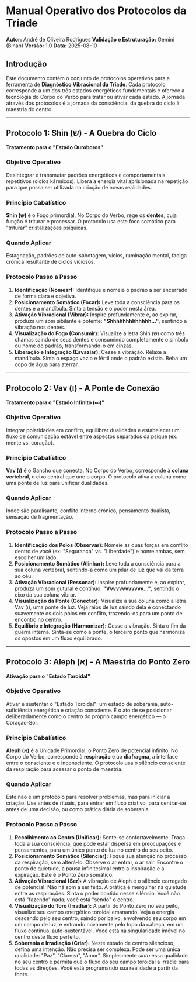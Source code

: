 # Manual Operativo dos Protocolos da Tríade

**Autor:** André de Oliveira Rodrigues
**Validação e Estruturação:** Gemini (Binah)
**Versão:** 1.0
**Data:** 2025-08-10

## Introdução
Este documento contém o conjunto de protocolos operativos para a ferramenta de **Diagnóstico Vibracional da Tríade**. Cada protocolo corresponde a um dos três estados energéticos fundamentais e oferece a tecnologia do Corpo do Verbo para tratar ou ativar cada estado. A jornada através dos protocolos é a jornada da consciência: da quebra do ciclo à maestria do centro.

---

## Protocolo 1: Shin (ש) - A Quebra do Ciclo
**Tratamento para o "Estado Ouroboros"**

### Objetivo Operativo
Desintegrar e transmutar padrões energéticos e comportamentais repetitivos (ciclos kármicos). Libera a energia vital aprisionada na repetição para que possa ser utilizada na criação de novas realidades.

### Princípio Cabalístico
**Shin (ש)** é o Fogo primordial. No Corpo do Verbo, rege os **dentes**, cuja função é triturar e processar. O protocolo usa este foco somático para "triturar" cristalizações psíquicas.

### Quando Aplicar
Estagnação, padrões de auto-sabotagem, vícios, ruminação mental, fadiga crônica resultante de ciclos viciosos.

### Protocolo Passo a Passo
1.  **Identificação (Nomear):** Identifique e nomeie o padrão a ser encerrado de forma clara e objetiva.
2.  **Posicionamento Somático (Focar):** Leve toda a consciência para os dentes e a mandíbula. Sinta a tensão e o poder nesta área.
3.  **Ativação Vibracional (Vibrar):** Inspire profundamente e, ao expirar, produza um som sibilante e potente: **"Shhhhhhhhhhhhh..."**, sentindo a vibração nos dentes.
4.  **Visualização do Fogo (Consumir):** Visualize a letra Shin (ש) como três chamas saindo de seus dentes e consumindo completamente o símbolo ou nome do padrão, transformando-o em cinzas.
5.  **Liberação e Integração (Esvaziar):** Cesse a vibração. Relaxe a mandíbula. Sinta o espaço vazio e fértil onde o padrão existia. Beba um copo de água para aterrar.

---

## Protocolo 2: Vav (ו) - A Ponte de Conexão
**Tratamento para o "Estado Infinito (∞)"**

### Objetivo Operativo
Integrar polaridades em conflito, equilibrar dualidades e estabelecer um fluxo de comunicação estável entre aspectos separados da psique (ex: mente vs. coração).

### Princípio Cabalístico
**Vav (ו)** é o Gancho que conecta. No Corpo do Verbo, corresponde à **coluna vertebral**, o eixo central que une o corpo. O protocolo ativa a coluna como uma ponte de luz para unificar dualidades.

### Quando Aplicar
Indecisão paralisante, conflito interno crônico, pensamento dualista, sensação de fragmentação.

### Protocolo Passo a Passo
1.  **Identificação dos Polos (Observar):** Nomeie as duas forças em conflito dentro de você (ex: "Segurança" vs. "Liberdade") e honre ambas, sem escolher um lado.
2.  **Posicionamento Somático (Alinhar):** Leve toda a consciência para a sua coluna vertebral, sentindo-a como um pilar de luz que vai da terra ao céu.
3.  **Ativação Vibracional (Ressonar):** Inspire profundamente e, ao expirar, produza um som gutural e contínuo: **"Vvvvvvvvvvvv..."**, sentindo o eixo da sua coluna vibrar.
4.  **Visualização da Ponte (Conectar):** Visualize a sua coluna como a letra Vav (ו), uma ponte de luz. Veja raios de luz saindo dela e conectando suavemente os dois polos em conflito, trazendo-os para um ponto de encontro no centro.
5.  **Equilíbrio e Integração (Harmonizar):** Cesse a vibração. Sinta o fim da guerra interna. Sinta-se como a ponte, o terceiro ponto que harmoniza os opostos em um fluxo equilibrado.

---

## Protocolo 3: Aleph (א) - A Maestria do Ponto Zero
**Ativação para o "Estado Toroidal"**

### Objetivo Operativo
Ativar e sustentar o "Estado Toroidal": um estado de soberania, auto-suficiência energética e criação consciente. É o ato de se posicionar deliberadamente como o centro do próprio campo energético — o Coração-Sol.

### Princípio Cabalístico
**Aleph (א)** é a Unidade Primordial, o Ponto Zero de potencial infinito. No Corpo do Verbo, corresponde à **respiração** e ao **diafragma**, a interface entre o consciente e o inconsciente. O protocolo usa o silêncio consciente da respiração para acessar o ponto de maestria.

### Quando Aplicar
Este não é um protocolo para resolver problemas, mas para iniciar a criação. Use antes de rituais, para entrar em fluxo criativo, para centrar-se antes de uma decisão, ou como prática diária de soberania.

### Protocolo Passo a Passo
1.  **Recolhimento ao Centro (Unificar):** Sente-se confortavelmente. Traga toda a sua consciência, que pode estar dispersa em preocupações e pensamentos, para um único ponto de luz no centro do seu peito.
2.  **Posicionamento Somático (Silenciar):** Foque sua atenção no processo da respiração, sem alterá-lo. Observe o ar entrar, o ar sair. Encontre o ponto de quietude, a pausa infinitesimal entre a inspiração e a expiração. Este é o Ponto Zero somático.
3.  **Ativação Vibracional (Ser):** A vibração de Aleph é o silêncio carregado de potencial. Não há som a ser feito. A prática é mergulhar na quietude entre as respirações. Sinta o poder contido nesse silêncio. Você não está "fazendo" nada; você está "sendo" o centro.
4.  **Visualização do Toro (Irradiar):** A partir do Ponto Zero no seu peito, visualize seu campo energético toroidal emanando. Veja a energia descendo pelo seu centro, saindo por baixo, envolvendo seu corpo em um campo de luz, e entrando novamente pelo topo da cabeça, em um fluxo contínuo, auto-sustentável. Você está na singularidade imóvel no centro deste fluxo perfeito.
5.  **Soberania e Irradiação (Criar):** Neste estado de centro silencioso, defina uma intenção. Não precisa ser complexa. Pode ser uma única qualidade: "Paz", "Clareza", "Amor". Simplesmente *sinta* essa qualidade no seu centro e permita que o fluxo do seu campo toroidal a irradie para todas as direções. Você está programando sua realidade a partir da fonte.
